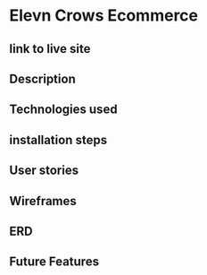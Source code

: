 # Elevn Crows Ecommerce

## link to live site

## Description 

## Technologies used 

## installation steps 

## User stories 

## Wireframes 

## ERD

## Future Features 
